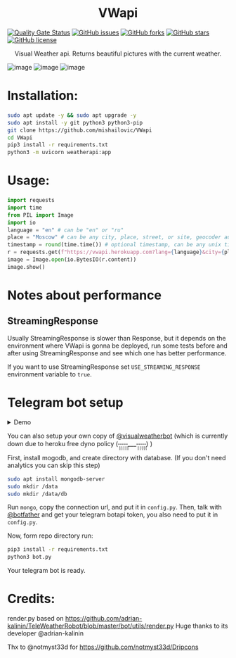 <h1 align="center">VWapi</h1>

[![Quality Gate Status](https://sonarcloud.io/api/project_badges/measure?project=mishailovic_VWapi&metric=alert_status)](https://sonarcloud.io/dashboard?id=mishailovic_VWapi)
[![GitHub issues](https://img.shields.io/github/issues/mishailovic/VWapi)](https://github.com/mishailovic/VWapi/issues)
[![GitHub forks](https://img.shields.io/github/forks/mishailovic/VWapi)](https://github.com/mishailovic/VWapi/network)
[![GitHub stars](https://img.shields.io/github/stars/mishailovic/VWapi)](https://github.com/mishailovic/VWapi/stargazers)
[![GitHub license](https://img.shields.io/github/license/mishailovic/VWapi)](https://github.com/mishailovic/VWapi/blob/master/LICENSE)


<p align="center">Visual Weather api. Returns beautiful pictures with the current weather.
</p>

![image](https://vwapi.herokuapp.com?city=Москва)
![image](https://vwapi.herokuapp.com?city=Frankfurt)
![image](https://vwapi.herokuapp.com?city=Kyoto)

# Installation:

```bash
sudo apt update -y && sudo apt upgrade -y
sudo apt install -y git python3 python3-pip 
git clone https://github.com/mishailovic/VWapi
cd VWapi
pip3 install -r requirements.txt
python3 -m uvicorn weatherapi:app
```

# Usage:

```python
import requests
import time
from PIL import Image
import io
language = "en" # can be "en" or "ru"
place = "Moscow" # can be any city, place, street, or site, geocoder automatically selects location. 
timestamp = round(time.time()) # optional timestamp, can be any unix timestamp from now, to now + three days 
r = requests.get(f"https://vwapi.herokuapp.com?lang={language}&city={place}&timestamp={timestamp}")
image = Image.open(io.BytesIO(r.content))
image.show()
```

# Notes about performance
## StreamingResponse
Usually StreamingResponse is slower than Response, but it depends on the environment where VWapi is gonna be deployed, run some tests before and after using StreamingResponse and see which one has better performance.

If you want to use StreamingResponse set `USE_STREAMING_RESPONSE` environment variable to `true`.

# Telegram bot setup

<details>
  <summary>Demo</summary>
  
  ![screenshot](assets/Screenshot_20220416-103030_Nekogram_2.png)
  
  ![screenshot](assets/Screenshot_20220416-103056_Nekogram_2.png)
  
</details>

You can also setup your own copy of [@visualweatherbot](https://t.me/visualweatherbot) (which is currently down due to heroku free dyno policy (-̩̩̩-̩̩̩-̩̩̩-̩̩̩-̩̩̩___-̩̩̩-̩̩̩-̩̩̩-̩̩̩-̩̩̩) )

First, install mogodb, and create directory with database. (If you don't need analytics you can skip this step)

```bash
sudo apt install mongodb-server
sudo mkdir /data
sudo mkdir /data/db
```
Run ```mongo```, copy the connection url, and put it in ```config.py```. Then, talk with [@botfather](https://t.me/botfather) and get your telegram botapi token, you also need to put it in ```config.py```. 

Now, form repo directory run: 
```bash
pip3 install -r requirements.txt
python3 bot.py
```
Your telegram bot is ready.

# Credits:
render.py based on https://github.com/adrian-kalinin/TeleWeatherRobot/blob/master/bot/utils/render.py 
Huge thanks to its developer @adrian-kalinin  

Thx to @notmyst33d for https://github.com/notmyst33d/Dripcons
